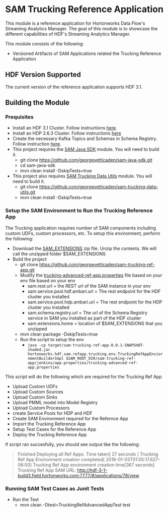 # SAM Trucking Reference Application

This module is a reference application for Hortonworks Data Flow's Streaming Analytics Manager. The goal of this module is to showcase the different capabilities of HDF's Streaming Analytics Manager.

This module consists of the following:

* Versioned Artifacts of SAM Applications related the Trucking Reference Application

## HDF Version Supported
The current version of the reference application supports HDF 3.1. 


## Building the Module

### Prequisites

* Install an HDF 3.1 Cluster. Follow instructions [here](https://docs.hortonworks.com/HDPDocuments/HDF3/HDF-3.0.2/bk_installing-hdf/content/ch_install-ambari.html). 
* Install an HDP 2.6.3 Cluster. Follow instructions [here](https://docs.hortonworks.com/HDPDocuments/Ambari-2.6.0.0/bk_ambari-installation/content/ch_Getting_Ready.html)
* Create the necessary Kafka Topics and Schemas in Schema Registry. Follow instruction [here](https://docs.hortonworks.com/HDPDocuments/HDF3/HDF-3.0.2/bk_getting-started-with-stream-analytics/content/ch_prepare-your-environment.html#d6e97). 
* This project requires the [SAM Java SDK](https://github.com/georgevetticaden/sam-java-sdk) module. You will need to build it.
	* git clone https://github.com/georgevetticaden/sam-java-sdk.git
	* cd sam-java-sdk
	* mvn clean install -DskipTests=true
* This project also requires [SAM Trucking Data Utils](https://github.com/georgevetticaden/sam-trucking-data-utils) module. You will need to build it. 
	* git clone https://github.com/georgevetticaden/sam-trucking-data-utils.git
	* mvn clean install -DskipTests=true

### Setup the SAM Environment to Run the Trucking Reference App

The Trucking application requires number of SAM components including custom UDFs, custom processors, etc. To setup this environment, perform the following:

* Download the [SAM_EXTENSIONS](https://drive.google.com/file/d/1CNYcfT0yoBHbsjziikzO_W2lN3Lrtas3/view) zip file. Unzip the contents. We will call the unzipped folder $SAM_EXTENSIONS
* Build the project
	* git clone https://github.com/georgevetticaden/sam-trucking-ref-app.git
	*  Modify the [trucking-advanced-ref-app.properties](https://github.com/georgevetticaden/sam-trucking-ref-app/blob/master/jenkins/app-properties/trucking-advanced-ref-app.properties) file based on your env file based on your env
		* sam.rest.url = the REST url of the SAM instance in your env
		* sam.service.pool.hdf.ambari.url = The rest endpoint for the HDF cluster you installed
		* sam.service.pool.hdp.ambari.url = The rest endpoint for the HDP cluster you installed
		* sam.schema.registry.url = The url of the Schema Registry service in SAM you installed as part of the HDF cluster
		* sam.extensions.home = location of $SAM_EXTENSIONS that you unzipped
	* mvn clean package -DskipTests=true
	* Run the script to setup the env
		* `java -cp target/sam-trucking-ref-app-0.0.1-SNAPSHOT-shaded.jar  hortonworks.hdf.sam.refapp.trucking.env.TruckingRefAppEnviornmentBuilderImpl $SAM_ROOT_DIR/sam-trucking-ref-app/jenkins/app-properties/trucking-advanced-ref-app.properties`
	
This script will do the following which are required for the Trucking Ref App

* Upload Custom UDFs 
* Upload Custom Sources
* Upload Custom Sinks
* Upload PMML model into Model Registry
* Upload Custom Processors
* create Service Pools for HDP and HDF
* Create SAM Environment required for the Refernce App
* Import the Trucking Reference App
* Setup Test Cases for the Reference App
* Deploy the Trucking Reference App

If script ran succesfully, you should see output like the following:
> Finished Deploying all Ref Apps. Time taken[ 27 seconds ]
Trucking Ref App Environment creation completed[ 2018-01-03T01:05:17.627-06:00]
Trucking Ref App environment creation time[367 seconds]
Trucking Ref App SAM URL: http://hdf-3-1-build3.field.hortonworks.com:7777/#/applications/78/view


### Running SAM Test Cases as Junit Tests

* Run the Test
	* mvn clean -Dtest=TruckingRefAdvancedAppTest test
	
	

	

	

	

